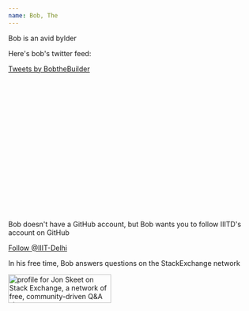 ```yaml
---
name: Bob, The
---
```


<p> Bob is an avid bylder </p>

Here's bob's twitter feed:

<div  style="height:300px; width: 500px; overflow: scroll;">
  <a class="twitter-timeline" href="https://twitter.com/BobtheBuilder?ref_src=twsrc%5Etfw">Tweets by BobtheBuilder</a> <script async src="https://platform.twitter.com/widgets.js" charset="utf-8"></script> 
</div>

Bob doesn't have a GitHub account, but Bob wants you to follow IIITD's account on GitHub
<!-- Place this tag where you want the button to render. -->
<a class="github-button" href="https://github.com/IIIT-Delhi" data-size="large" aria-label="Follow @IIIT-Delhi on GitHub">Follow @IIIT-Delhi</a>
<!-- Place this tag in your head or just before your close body tag. -->
<script async defer src="https://buttons.github.io/buttons.js"></script>

In his free time, Bob answers questions on the StackExchange network

<a href="https://stackexchange.com/users/11683/jon-skeet"><img src="https://stackexchange.com/users/flair/11683.png" width="208" height="58" alt="profile for Jon Skeet on Stack Exchange, a network of free, community-driven Q&amp;A sites" title="profile for Peeyush Kushwaha on Stack Exchange, a network of free, community-driven Q&amp;A sites" /></a>
